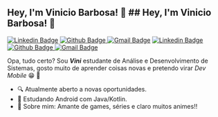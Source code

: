 ## Hey, I'm Vinicio Barbosa!  👋	## Hey, I'm Vinicio Barbosa!  👋
[![Linkedin Badge](https://img.shields.io/badge/-LinkedIn-blue?style=flat-square&logo=Linkedin&logoColor=white&link=https://www.linkedin.com/in/david-santos-a482041b2/)](https://www.linkedin.com/in/vinibza/) [![Github Badge](https://img.shields.io/badge/-Github-000?style=flat-square&logo=Github&logoColor=white&link=https://github.com/dvdnotfound)](https://github.com/ViniBza)[ ![Gmail Badge](https://img.shields.io/badge/-Gmail-c14438?style=flat-square&logo=Gmail&logoColor=white&link=mailto:contato.dvdsantos@gmail.com)](mailto:ViniBza@gmail.com)	[![Linkedin Badge](https://img.shields.io/badge/-LinkedIn-blue?style=flat-square&logo=Linkedin&logoColor=white&link=https://www.linkedin.com/in/david-santos-a482041b2/)](https://www.linkedin.com/in/vinibza/) [![Github Badge](https://img.shields.io/badge/-Github-000?style=flat-square&logo=Github&logoColor=white&link=https://github.com/dvdnotfound)](https://github.com/ViniBza)[ ![Gmail Badge](https://img.shields.io/badge/-Gmail-c14438?style=flat-square&logo=Gmail&logoColor=white&link=mailto:contato.dvdsantos@gmail.com)](mailto:ViniBza@gmail.com)


  Opa, tudo certo? Sou ***Vini*** estudante de Análise e Desenvolvimento de Sistemas, gosto muito de aprender coisas novas e pretendo virar *Dev Mobile* :grin: :iphone:
	
-  🔍  Atualmente aberto a novas oportunidades.
-  📰  Estudando Android com Java/Kotlin.
-  💬  Sobre mim: Amante de games, séries e claro muitos animes!!
